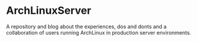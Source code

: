 ArchLinuxServer
===============

A repository and blog about the experiences, dos and donts and a collaboration of users running ArchLinux in production server environments.
